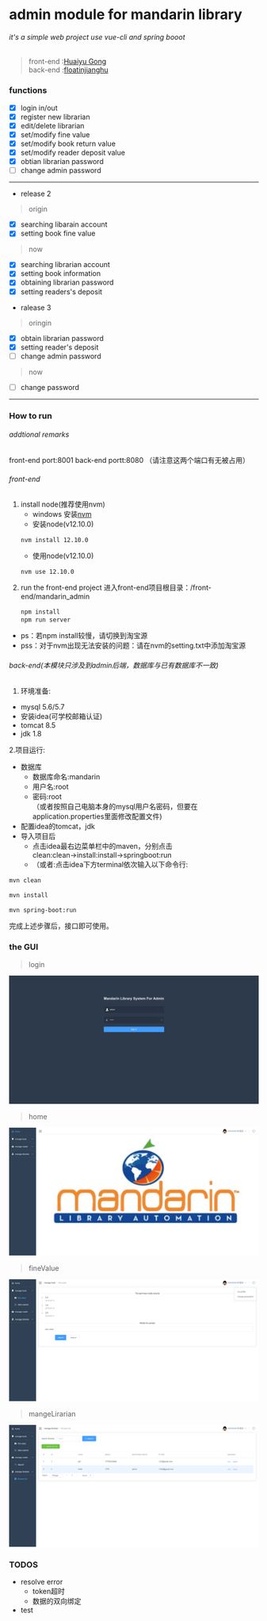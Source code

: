 # admin module for mandarin  library

###### it's a simple web project use vue-cli and spring booot
> front-end :[Huaiyu Gong](https://github.com/JialuGong)<br>
> back-end :[floatinjianghu](https://github.com/floatinjianghu)

### functions
- [x] login in/out
- [x] register new librarian
- [x] edit/delete librarian
- [x] set/modify fine value
- [x] set/modify book return value
- [x] set/modify reader deposit value
- [x] obtian librarian password
- [ ] change admin password

___
- release 2
> origin

- [x] searching libarain account
- [x] setting book fine value

 > now

- [x] searching librarian account
- [x] setting book information
- [x] obtaining librarian password
- [x] setting readers's  deposit

- ralease 3
> oringin

- [x] obtain librarian password
- [x] setting reader's deposit
- [ ] change admin password

 > now

- [ ] change password
___

### How to run
###### addtional remarks
front-end port:8001
back-end portt:8080
（请注意这两个端口有无被占用）
###### front-end
1. install node(推荐使用nvm)
	- windows 安装[nvm](https://github.com/coreybutler/nvm-windows/releases)
	- 安装node(v12.10.0)
	```shell
    nvm install 12.10.0
    ```
    - 使用node(v12.10.0)
    ```shell
    nvm use 12.10.0
    ```
2. run the front-end project
	进入front-end项目根目录：/front-end/mandarin_admin
    ```shell
    npm install
    npm run server
    ```

- ps：若npm install较慢，请切换到淘宝源
- pss：对于nvm出现无法安装的问题：请在nvm的setting.txt中添加淘宝源



###### back-end(本模块只涉及到admin后端，数据库与已有数据库不一致)

1. 环境准备:
- mysql 5.6/5.7  
- 安装idea(可学校邮箱认证)  
- tomcat 8.5  
- jdk 1.8  

2.项目运行:  
- 数据库
  - 数据库命名:mandarin  
  - 用户名:root  
  - 密码:root  
  （或者按照自己电脑本身的mysql用户名密码，但要在application.properties里面修改配置文件)  
- 配置idea的tomcat，jdk  
- 导入项目后  
  - 点击idea最右边菜单栏中的maven，分别点击clean:clean→install:install→springboot:run
  - （或者:点击idea下方terminal依次输入以下命令行: 
```shell
mvn clean
```
```shell
mvn install
```
```shell
mvn spring-boot:run
```
完成上述步骤后，接口即可使用。




### the GUI
>login

![avatar](images/login.png)
>home

![avatar](images/home.png)

>fineValue

![avatar](images/deposit.png)

>mangeLirarian

![avatar](images/librarian.png)


### TODOS
- resolve error
	- token超时
	- 数据的双向绑定
- test